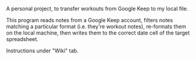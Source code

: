 A personal project, to transfer workouts from Google Keep to my local file. 

This program reads notes from a Google Keep account, filters notes matching a particular format (i.e. they're workout notes), re-formats them on the local machine, then writes them to the correct date cell of the target spreadsheet. 

Instructions under "Wiki" tab.
